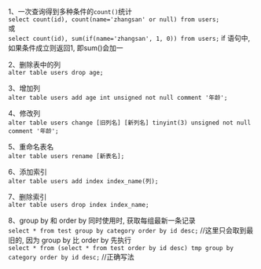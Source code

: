 1、一次查询得到多种条件的`count()`统计   
`select count(id), count(name='zhangsan' or null) from users;`   
或   
`select count(id), sum(if(name='zhangsan', 1, 0)) from users;` if 语句中, 如果条件成立则返回1, 即sum()会加一   

2、删除表中的列   
`alter table users drop age;`   

3、增加列   
`alter table users add age int unsigned not null comment '年龄';`   

4、修改列   
`alter table users change [旧列名] [新列名] tinyint(3) unsigned not null comment '年龄';`   

5、重命名表名   
`alter table users rename [新表名];`   

6、添加索引   
`alter table users add index index_name(列);`   

7、删除索引   
`alter table users drop index index_name;`   

8、group by 和 order by 同时使用时, 获取每组最新一条记录   
`select * from test group by category order by id desc;` //这里只会取到最旧的, 因为 group by 比 order by 先执行   
`select * from (select * from test order by id desc) tmp group by category order by id desc;` //正确写法   
